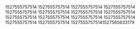 1527555757514
1527555757514
1527555757514
1527555757514
1527555757514
1527555757514
1527555757514
1527555757514
1527555757514
1527555757514
1527555757514
1527555757514
1527555757514
1527555757514
15275557575141527565633179